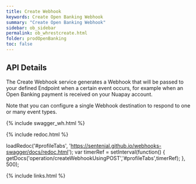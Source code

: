 ```yaml
---
title: Create Webhook
keywords: Create Open Banking Webhook
summary: "Create Open Banking Webhook"
sidebar: ob_sidebar
permalink: ob_whrestcreate.html
folder: prodOpenBanking
toc: false
---
```


## API Details 

The Create Webhook service generates a Webhook that will be passed to your defined Endpoint when a certain event occurs, for example when an Open Banking payment is received on your Nuapay account.

Note that you can configure a single Webhook destination to respond to one or many event types. 

{% include swagger_wh.html %}

<ul id="profileTabs" class="nav nav-tabs">
    
   
</ul>
   
{% include redoc.html %}
   
loadRedoc('#profileTabs', 'https://sentenial.github.io/webhooks-swagger/docs/redoc.html');
var timerRef = setInterval(function() { getDocs('operation/createWebhookUsingPOST','#profileTabs',timerRef); }, 500);


</script>


<div id="mydiv"></div>


</div>



</div>


{% include links.html %}
